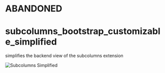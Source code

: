 ABANDONED
=========


subcolumns_bootstrap_customizable_simplified
============================================

simplifies the backend view of the subcolumns extension


![Subcolumns Simplified](http://teamsisu.at/spaltenset_extension.png "Subcolumns Simplified")
